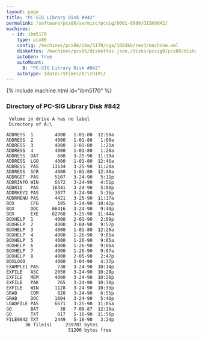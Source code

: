 ```yaml
---
layout: page
title: "PC-SIG Library Disk #842"
permalink: /software/pcx86/sw/misc/pcsig/0001-0999/DISK0842/
machines:
  - id: ibm5170
    type: pcx86
    config: /machines/pcx86/ibm/5170/cga/1024kb/rev3/machine.xml
    diskettes: /machines/pcx86/diskettes.json,/disks/pcsig0/pcx86/diskettes.json
    autoGen: true
    autoMount:
      B: "PC-SIG Library Disk #842"
    autoType: $date\r$time\rB:\rDIR\r
---
```


{% include machine.html id="ibm5170" %}

### Directory of PC-SIG Library Disk #842

     Volume in drive A has no label
     Directory of A:\

    ADDRESS  1        4000   1-01-80  12:50a
    ADDRESS  2        4000   1-01-80   1:00a
    ADDRESS  3        4000   1-01-80   1:21a
    ADDRESS  4        4000   1-01-80   1:20a
    ADDRESS  DAT       688   3-25-90  11:19a
    ADDRESS  LGO      4000   1-01-80  12:46a
    ADDRESS  PAS     13134   3-25-90  11:20a
    ADDRESS  SCR      4000   1-01-80  12:48a
    ADDRGET  PAS      5107   3-24-90   5:11p
    ADDRINFO WIN      6672   3-24-90   4:51p
    ADDRIO   PAS     16341   3-24-90   5:08p
    ADDRKEY2 PAS      3077   3-24-90   5:16p
    ADDRMENU PAS      4421   3-25-90  11:17a
    BOX      CFG       195   3-24-90  10:42p
    BOX      DOC     66416   3-24-90   9:40p
    BOX      EXE     62768   3-25-90  11:44a
    BOXHELP  1        4000   2-01-90   2:09p
    BOXHELP  2        4000   3-04-90   9:57p
    BOXHELP  3        4000   1-01-80  12:20a
    BOXHELP  4        4000   1-26-90   9:05a
    BOXHELP  5        4000   1-26-90   9:05a
    BOXHELP  6        4000   1-26-90   9:06a
    BOXHELP  7        4000   1-26-90   9:07a
    BOXHELP  8        4000   2-05-90   2:47p
    BOXLOGO           4000   3-04-90   4:37p
    EXAMPLE1 PAS       738   3-24-90  10:34p
    EXFILE   ASC      2050   3-24-90  10:29p
    EXFILE   MEM      4000   3-24-90  10:26p
    EXFILE   PAK       765   3-24-90  10:30p
    EXFILE   WIN      1128   3-24-90  10:33p
    GRAB     COM       828   3-24-90   6:55p
    GRAB     DOC      1604   3-24-90   5:40p
    LOADFILE PAS      6671   3-25-90  11:05a
    GO       BAT        38   7-08-87  12:19a
    GO       TXT       617   5-16-90  11:56p
    FILE0842 TXT      2449   5-18-90   3:24p
           36 file(s)     259707 bytes
                           51200 bytes free
